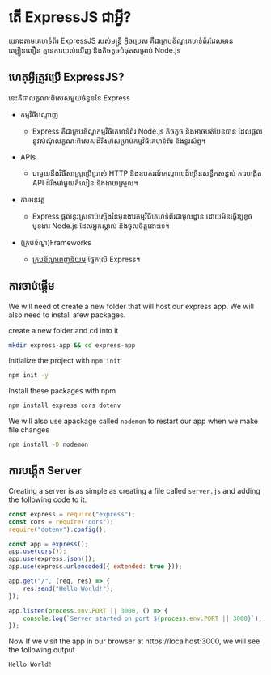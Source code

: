 <!-- ---
title: Getting Started With ExpressJS
description: ExpressJS is a minimalistic framework for Node.js. It can be used to create powerful APIs.
head.title: Getting Started With ExpressJS
head.description: ExpressJS is a minimalistic framework for Node.js. It can be used to create powerful APIs.
--- -->

# តើ ExpressJS ជាអ្វី?

យោងតាមគេហទំព័រ ExpressJS របស់មន្ត្រី អ៊ិចប្រេស គឺជាក្របខ័ណ្ឌគេហទំព័រដែលមានល្បឿនលឿន គ្មានការយល់ឃើញ និងតិចតួចបំផុតសម្រាប់ Node.js

## ហេតុអ្វីត្រូវប្រើ ExpressJS?

នេះគឺជាលក្ខណៈពិសេសមួយចំនួននៃ Express

- កម្មវិធីបណ្តាញ

  - Express គឺជាក្របខ័ណ្ឌកម្មវិធីគេហទំព័រ Node.js តិចតួច និងអាចបត់បែនបាន ដែលផ្តល់នូវសំណុំលក្ខណៈពិសេសដ៏រឹងមាំសម្រាប់កម្មវិធីគេហទំព័រ និងទូរស័ព្ទ។

- APIs

  - ជាមួយនឹងវិធីសាស្រ្តប្រើប្រាស់ HTTP និងឧបករណ៍កណ្តាលដ៏ច្រើនសន្ធឹកសន្ធាប់ ការបង្កើត API ដ៏រឹងមាំមួយគឺលឿន និងងាយស្រួល។

- ការអនុវត្ត

  - Express ផ្តល់នូវស្រទាប់ស្តើងនៃមុខងារកម្មវិធីគេហទំព័រជាមូលដ្ឋាន ដោយមិនធ្វើឱ្យខូចមុខងារ Node.js ដែលអ្នកស្គាល់ និងចូលចិត្តនោះទេ។

- (ក្របខ័ណ្ឌ)Frameworks
  - [ក្របខ័ណ្ឌពេញនិយម](https://expressjs.com/en/resources/frameworks.html) ផ្អែកលើ Express។

## ការចាប់ផ្តើម

We will need ot create a new folder that will host our express app. We will also need to install afew packages.

create a new folder and cd into it

```bash
mkdir express-app && cd express-app
```

Initialize the project with `npm init`

```bash
npm init -y
```

Install these packages with npm

```bash
npm install express cors dotenv
```

We will also use apackage called `nodemon` to restart our app when we make file changes

```bash
npm install -D nodemon
```

## ការបង្កើត Server

Creating a server is as simple as creating a file called `server.js` and adding the following code to it.

```js
const express = require("express");
const cors = require("cors");
require("dotenv").config();

const app = express();
app.use(cors());
app.use(express.json());
app.use(express.urlencoded({ extended: true }));

app.get("/", (req, res) => {
	res.send("Hello World!");
});

app.listen(process.env.PORT || 3000, () => {
	console.log(`Server started on port ${process.env.PORT || 3000}`);
});
```

Now If we visit the app in our browser at https://localhost:3000, we will see the following output

```html
Hello World!
```

<br/>
